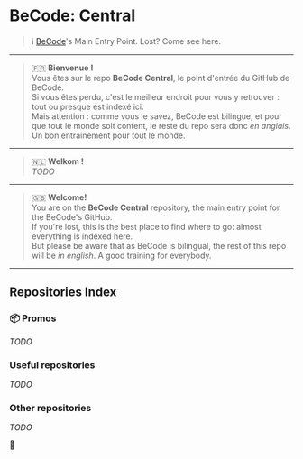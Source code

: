 # BeCode: Central

> ℹ️ [BeCode](https://becode.org)'s Main Entry Point. Lost? Come see here.

* * *

> 🇫🇷 **Bienvenue !**  
> Vous êtes sur le repo **BeCode Central**, le point d'entrée du GitHub de BeCode.  
> Si vous êtes perdu, c'est le meilleur endroit pour vous y retrouver : tout ou presque est indexé ici.  
> Mais attention : comme vous le savez, BeCode est bilingue, et pour que tout le monde soit content, le reste du repo sera donc *en anglais*. Un bon entrainement pour tout le monde.

* * *

> 🇳🇱 **Welkom !**  
> *TODO*

* * *

> 🇬🇧 **Welcome!**  
> You are on the **BeCode Central** repository, the main entry point for the BeCode's GitHub.  
> If you're lost, this is the best place to find where to go: almost everything is indexed here.  
> But please be aware that as BeCode is bilingual, the rest of this repo will be *in english*. A good training for everybody.

* * *

## Repositories Index

### 📦 Promos

*TODO*

### Useful repositories

*TODO*

### Other repositories

*TODO*


